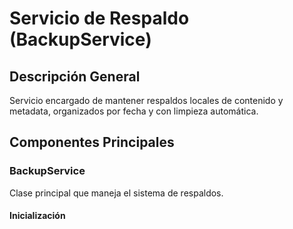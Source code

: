 # Servicio de Respaldo (BackupService)

## Descripción General
Servicio encargado de mantener respaldos locales de contenido y metadata, organizados por fecha y con limpieza automática.

## Componentes Principales

### BackupService
Clase principal que maneja el sistema de respaldos.

#### Inicialización 